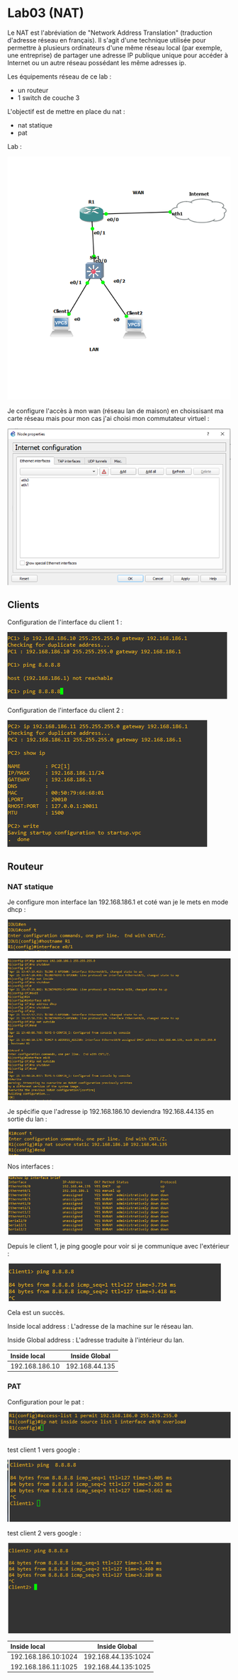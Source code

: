 # Lab03 (NAT)

Le NAT est l'abréviation de "Network Address Translation" (traduction d'adresse réseau en français). Il s'agit d'une technique utilisée pour permettre à plusieurs ordinateurs d'une même réseau local (par exemple, une entreprise) de partager une adresse IP publique unique pour accéder à Internet ou un autre réseau possédant les même adresses ip.

Les équipements réseau de ce lab :

- un routeur
- 1 switch de couche 3

L'objectif est de mettre en place du nat :

- nat statique
- pat

Lab :

![img](img/f8.PNG)

Je configure l'accès à mon wan (réseau lan de maison) en choissisant ma carte réseau mais pour mon cas j'ai choisi mon commutateur virtuel :

![img](img/f5.PNG) 

## Clients


Configuration de l'interface du client 1 :

![img](img/f1.PNG) 

Configuration de l'interface du client 2 :

![img](img/f4.PNG)


## Routeur

### NAT statique 

Je configure mon interface lan 192.168.186.1 et coté wan je le mets en mode dhcp :

![img](img/f2.PNG) 


![img](img/f3.PNG) 

Je spécifie que l'adresse ip 192.168.186.10 deviendra 192.168.44.135 en sortie du lan :


![img](img/f9.PNG) 

Nos interfaces :

![img](img/f6.PNG) 

Depuis le client 1, je ping google pour voir si je communique avec l'extérieur :

![img](img/f7.PNG) 

Cela est un succès.

Inside local address : L'adresse de la machine sur le réseau lan.

Inside Global address : L'adresse traduite à l'intérieur du lan.

| Inside local     | Inside Global   | 
| :--------------- |:---------------:| 
| 192.168.186.10   |   192.168.44.135|


### PAT

Configuration pour le pat :

![img](img/f12.PNG)

test client 1 vers google :

![img](img/f10.PNG)

test client 2 vers google :

![img](img/f11.PNG)


| Inside local     | Inside Global   | 
| :--------------- |:---------------:| 
| 192.168.186.10:1024   |   192.168.44.135:1024|
| 192.168.186.11:1025   |   192.168.44.135:1025|  








